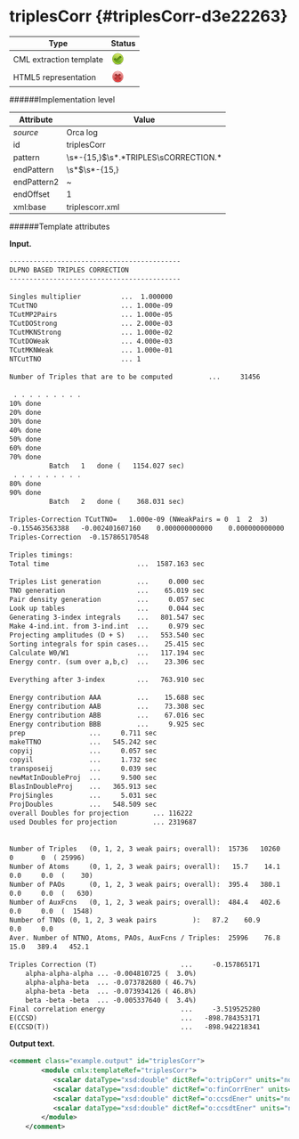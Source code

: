 # triplesCorr {#triplesCorr-d3e22263}


| Type                                                                                                                                                                                                  | Status                                                                                                                                                                                                |
|----|----|
| CML extraction template                                                                                                                                                                               | ![](/imgs/Total.png)                                                                                                                                                                                  |
| HTML5 representation                                                                                                                                                                                  | ![](/imgs/None.png)                                                                                                                                                                                   |

######Implementation level

| Attribute                                                                                                                                                                                             | Value                                                                                                                                                                                                 |
|----|----|
| *source*                                                                                                                                                                                              | Orca log                                                                                                                                                                                              |
| id                                                                                                                                                                                                    | triplesCorr                                                                                                                                                                                           |
| pattern                                                                                                                                                                                               | \\s\*-{15,}\$\\s\*.\*TRIPLES\\sCORRECTION.\*                                                                                                                                                          |
| endPattern                                                                                                                                                                                            | \\s\*\$\\s\*-{15,}                                                                                                                                                                                    |
| endPattern2                                                                                                                                                                                           | \~                                                                                                                                                                                                    |
| endOffset                                                                                                                                                                                             | 1                                                                                                                                                                                                     |
| xml:base                                                                                                                                                                                              | triplescorr.xml                                                                                                                                                                                       |

######Template attributes

**Input.**

    -------------------------------------------
    DLPNO BASED TRIPLES CORRECTION
    -------------------------------------------

    Singles multiplier          ...  1.000000
    TCutTNO                     ... 1.000e-09
    TCutMP2Pairs                ... 1.000e-05
    TCutDOStrong                ... 2.000e-03
    TCutMKNStrong               ... 1.000e-02
    TCutDOWeak                  ... 4.000e-03
    TCutMKNWeak                 ... 1.000e-01
    NTCutTNO                    ... 1

    Number of Triples that are to be computed         ...     31456

     . . . . . . . . .
    10% done  
    20% done  
    30% done  
    40% done  
    50% done  
    60% done  
    70% done  
              Batch   1   done (   1154.027 sec)
     . . . . . . . . .
    80% done  
    90% done  
              Batch   2   done (    368.031 sec)

    Triples-Correction TCutTNO=   1.000e-09 (NWeakPairs = 0  1  2  3)  -0.155463563388   -0.002401607160    0.000000000000    0.000000000000
    Triples-Correction  -0.157865170548

    Triples timings:
    Total time                      ...  1587.163 sec

    Triples List generation         ...     0.000 sec
    TNO generation                  ...    65.019 sec
    Pair density generation         ...     0.057 sec
    Look up tables                  ...     0.044 sec
    Generating 3-index integrals    ...   801.547 sec
    Make 4-ind.int. from 3-ind.int  ...     0.979 sec
    Projecting amplitudes (D + S)   ...   553.540 sec
    Sorting integrals for spin cases...    25.415 sec
    Calculate W0/W1                 ...   117.194 sec
    Energy contr. (sum over a,b,c)  ...    23.306 sec

    Everything after 3-index        ...   763.910 sec

    Energy contribution AAA         ...    15.688 sec
    Energy contribution AAB         ...    73.308 sec
    Energy contribution ABB         ...    67.016 sec
    Energy contribution BBB         ...     9.925 sec
    prep                ...     0.711 sec
    makeTTNO            ...   545.242 sec
    copyij              ...     0.057 sec
    copyil              ...     1.732 sec
    transposeij         ...     0.039 sec
    newMatInDoubleProj  ...     9.500 sec
    BlasInDoubleProj    ...   365.913 sec
    ProjSingles         ...     5.031 sec
    ProjDoubles         ...   548.509 sec
    overall Doubles for projection      ... 116222
    used Doubles for projection         ... 2319687


    Number of Triples   (0, 1, 2, 3 weak pairs; overall):  15736   10260       0       0  ( 25996)
    Number of Atoms     (0, 1, 2, 3 weak pairs; overall):   15.7    14.1     0.0     0.0  (    30)
    Number of PAOs      (0, 1, 2, 3 weak pairs; overall):  395.4   380.1     0.0     0.0  (   630)
    Number of AuxFcns   (0, 1, 2, 3 weak pairs; overall):  484.4   402.6     0.0     0.0  (  1548)
    Number of TNOs (0, 1, 2, 3 weak pairs         ):   87.2    60.9     0.0     0.0
    Aver. Number of NTNO, Atoms, PAOs, AuxFcns / Triples:  25996    76.8    15.0   389.4   452.1

    Triples Correction (T)                     ...     -0.157865171
        alpha-alpha-alpha ... -0.004810725 (  3.0%)
        alpha-alpha-beta  ... -0.073782680 ( 46.7%)
        alpha-beta -beta  ... -0.073934126 ( 46.8%)
        beta -beta -beta  ... -0.005337640 (  3.4%)
    Final correlation energy                   ...     -3.519525280
    E(CCSD)                                    ...   -898.784353171
    E(CCSD(T))                                 ...   -898.942218341

        

**Output text.**

```xml
<comment class="example.output" id="triplesCorr">
        <module cmlx:templateRef="triplesCorr">
           <scalar dataType="xsd:double" dictRef="o:tripCorr" units="nonsi:hartree">-0.019986933</scalar>
           <scalar dataType="xsd:double" dictRef="o:finCorrEner" units="nonsi:hartree">-0.685813096</scalar>
           <scalar dataType="xsd:double" dictRef="o:ccsdEner" units="nonsi:hartree">-228.301709575</scalar>
           <scalar dataType="xsd:double" dictRef="o:ccsdtEner" units="nonsi:hartree">-228.321696508</scalar>
        </module>
    </comment>
```
